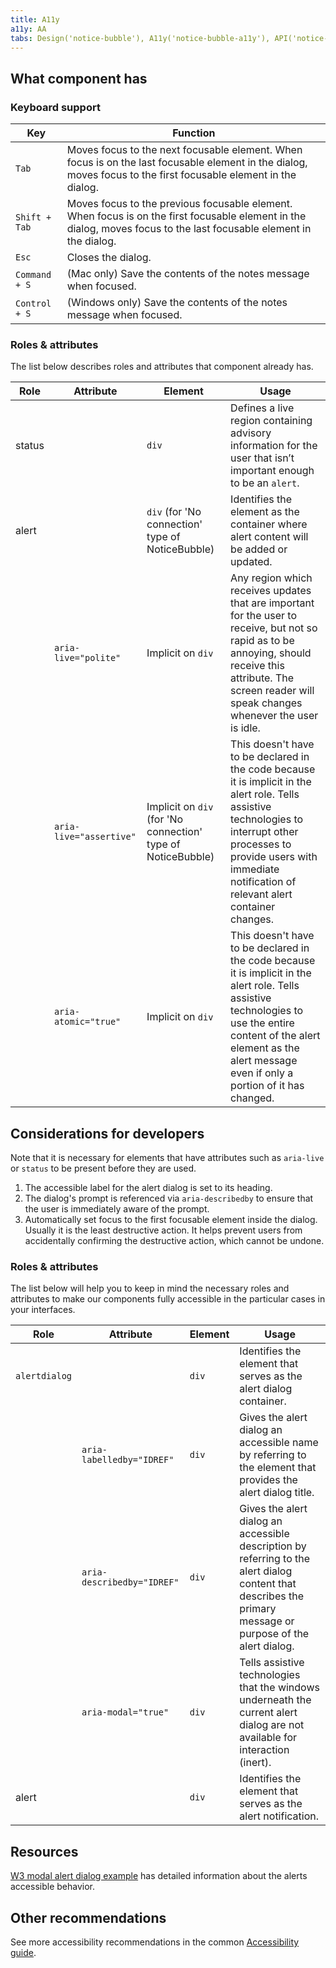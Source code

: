 ```yaml
---
title: A11y
a11y: AA
tabs: Design('notice-bubble'), A11y('notice-bubble-a11y'), API('notice-bubble-api'), Example('notice-bubble-example'), Changelog('notice-bubble-changelog')
---
```


## What component has

### Keyboard support

| Key           | Function                                                                                                                                                            |
| ------------- | ------------------------------------------------------------------------------------------------------------------------------------------------------------------- |
| `Tab`         | Moves focus to the next focusable element. When focus is on the last focusable element in the dialog, moves focus to the first focusable element in the dialog.     |
| `Shift + Tab` | Moves focus to the previous focusable element. When focus is on the first focusable element in the dialog, moves focus to the last focusable element in the dialog. |
| `Esc`         | Closes the dialog.                                                                                                                                                  |
| `Command + S` | (Mac only) Save the contents of the notes message when focused.                                                                                                     |
| `Control + S` | (Windows only) Save the contents of the notes message when focused.                                                                                                 |

### Roles & attributes

The list below describes roles and attributes that component already has.

| Role   | Attribute               | Element                                                      | Usage                                                                                                                                                                                                                               |
| ------ | ----------------------- | ------------------------------------------------------------ | ----------------------------------------------------------------------------------------------------------------------------------------------------------------------------------------------------------------------------------- |
| status |                         | `div`                                                        | Defines a live region containing advisory information for the user that isn’t important enough to be an `alert`.                                                                                                                   |
| alert  |                         | `div` (for 'No connection' type of NoticeBubble)             | Identifies the element as the container where alert content will be added or updated.                                                                                                                                               |
|        | `aria-live="polite"`    | Implicit on `div`                                            | Any region which receives updates that are important for the user to receive, but not so rapid as to be annoying, should receive this attribute. The screen reader will speak changes whenever the user is idle.                    |
|        | `aria-live="assertive"` | Implicit on `div` (for 'No connection' type of NoticeBubble) | This doesn't have to be declared in the code because it is implicit in the alert role. Tells assistive technologies to interrupt other processes to provide users with immediate notification of relevant alert container changes. |
|        | `aria-atomic="true"`    | Implicit on `div`                                            | This doesn't have to be declared in the code because it is implicit in the alert role. Tells assistive technologies to use the entire content of the alert element as the alert message even if only a portion of it has changed.  |

## Considerations for developers

Note that it is necessary for elements that have attributes such as `aria-live` or `status` to be present before they are used.

1. The accessible label for the alert dialog is set to its heading.
2. The dialog's prompt is referenced via `aria-describedby` to ensure that the user is immediately aware of the prompt.
3. Automatically set focus to the first focusable element inside the dialog. Usually it is the least destructive action. It helps prevent users from accidentally confirming the destructive action, which cannot be undone.

### Roles & attributes

The list below will help you to keep in mind the necessary roles and attributes to make our components fully accessible in the particular cases in your interfaces.

| Role        | Attribute                  | Element | Usage                                                                                                                                                        |
| ----------- | -------------------------- | ------- | ------------------------------------------------------------------------------------------------------------------------------------------------------------ |
| `alertdialog` |                            | `div`   | Identifies the element that serves as the alert dialog container.                                                                                            |
|             | `aria-labelledby="IDREF"`  | `div`   | Gives the alert dialog an accessible name by referring to the element that provides the alert dialog title.                                                  |
|             | `aria-describedby="IDREF"` | `div`   | Gives the alert dialog an accessible description by referring to the alert dialog content that describes the primary message or purpose of the alert dialog. |
|             | `aria-modal="true"`        | `div`   | Tells assistive technologies that the windows underneath the current alert dialog are not available for interaction (inert).                                 |
| alert       |                            | `div`   | Identifies the element that serves as the alert notification.                                                                                                |

## Resources

[W3 modal alert dialog example](https://www.w3.org/TR/wai-aria-practices-1.1/examples/dialog-modal/alertdialog.html) has detailed information about the alerts accessible behavior.

## Other recommendations

See more accessibility recommendations in the common [Accessibility guide](/core-principles/a11y/).
